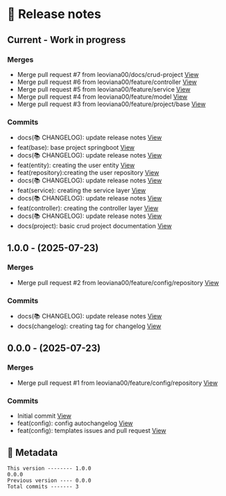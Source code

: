 # 🎁 Release notes

## Current - Work in progress
### Merges
*  Merge pull request #7 from leoviana00/docs/crud-project [View](https://github.com/leoviana00/simple-crud-springboot-project/commits/c0faee3d9b681b1068a025a85b78db2b9c3aa895)
*  Merge pull request #6 from leoviana00/feature/controller [View](https://github.com/leoviana00/simple-crud-springboot-project/commits/272a092df814e6d3ad36e94841d128802aecc45c)
*  Merge pull request #5 from leoviana00/feature/service [View](https://github.com/leoviana00/simple-crud-springboot-project/commits/0aef83817959e3ec491ba9875e0f79267573848a)
*  Merge pull request #4 from leoviana00/feature/model [View](https://github.com/leoviana00/simple-crud-springboot-project/commits/9ddbe9c7f3c609347dc52270b5139f2f88a3dcea)
*  Merge pull request #3 from leoviana00/feature/project/base [View](https://github.com/leoviana00/simple-crud-springboot-project/commits/aba5e628b0e9fd98e0a6551cf5af6072090e7e22)
### Commits
*  docs(📚 CHANGELOG): update release notes [View](https://github.com/leoviana00/simple-crud-springboot-project/commits/bcd7dc4b85465f41b05d846d017c07ec99f0eb02)
*  feat(base): base project springboot [View](https://github.com/leoviana00/simple-crud-springboot-project/commits/c3ad3075be697ecaaacb90646bfb50f235f48fd2)
*  docs(📚 CHANGELOG): update release notes [View](https://github.com/leoviana00/simple-crud-springboot-project/commits/a2e15eeff65d26697b26204ab203259a4c1af14a)
*  feat(entity): creating the user entity [View](https://github.com/leoviana00/simple-crud-springboot-project/commits/ca5e20e352270cbe2d2fac54b9b4a381b153d1a8)
*  feat(repository):creating the user repository [View](https://github.com/leoviana00/simple-crud-springboot-project/commits/4924209d8dfea40e66b3e8d29164e69bffecec76)
*  docs(📚 CHANGELOG): update release notes [View](https://github.com/leoviana00/simple-crud-springboot-project/commits/9e4645939b513af7a05a277d42a758a6a28bbc53)
*  feat(service): creating the service layer [View](https://github.com/leoviana00/simple-crud-springboot-project/commits/ddba356aaed05a4483646c737423e38104c4923f)
*  docs(📚 CHANGELOG): update release notes [View](https://github.com/leoviana00/simple-crud-springboot-project/commits/a8263030be19eead71cf1d9845c403d6d3aa6ba8)
*  feat(controller): creating the controller layer [View](https://github.com/leoviana00/simple-crud-springboot-project/commits/5b8936da62a1f22f80ad233274e625fb78a24ac8)
*  docs(📚 CHANGELOG): update release notes [View](https://github.com/leoviana00/simple-crud-springboot-project/commits/a92b4443a2104b2ea69c581ae15d0468125e834f)
*  docs(project): basic crud project documentation [View](https://github.com/leoviana00/simple-crud-springboot-project/commits/85e577edbf81eec0a8f58c40b15938a89c6304f4)



## 1.0.0 - (2025-07-23)
### Merges
*  Merge pull request #2 from leoviana00/feature/config/repository [View](https://github.com/leoviana00/simple-crud-springboot-project/commits/0afacf921096be1d0b3f4071daea424b98f7bf11)
### Commits
*  docs(📚 CHANGELOG): update release notes [View](https://github.com/leoviana00/simple-crud-springboot-project/commits/2bfee1bac19f82fac9be8ac9a4152680e55ec6d4)
*  docs(changelog):  creating tag for changelog [View](https://github.com/leoviana00/simple-crud-springboot-project/commits/de7fb8efed3e52c424bf889789ff3cd45e044388)



## 0.0.0 - (2025-07-23)
### Merges
*  Merge pull request #1 from leoviana00/feature/config/repository [View](https://github.com/leoviana00/simple-crud-springboot-project/commits/e2cdba4be588e2b0fa90285ba7bdecfa4bf9ae7e)
### Commits
*  Initial commit [View](https://github.com/leoviana00/simple-crud-springboot-project/commits/b0d4d70ca4f257f37c4034c0c099ce4646e13185)
*  feat(config): config autochangelog [View](https://github.com/leoviana00/simple-crud-springboot-project/commits/17433ad3e66a1804130ceb967adccee51e7a25b7)
*  feat(config): templates issues and pull request [View](https://github.com/leoviana00/simple-crud-springboot-project/commits/67b183a42dea44bb4a679febaff19104d9607520)
## 📝 Metadata
```
This version -------- 1.0.0
0.0.0
Previous version ---- 0.0.0
Total commits ------- 3
```
